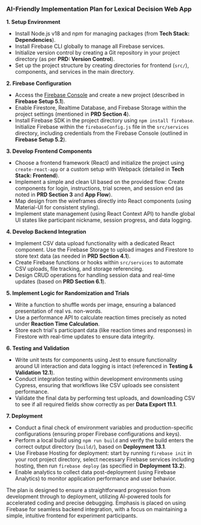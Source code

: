 ### **AI-Friendly Implementation Plan for Lexical Decision Web App**

**1. Setup Environment**

*   Install Node.js v18 and npm for managing packages (from **Tech Stack: Dependencies**).
*   Install Firebase CLI globally to manage all Firebase services.
*   Initialize version control by creating a Git repository in your project directory (as per **PRD: Version Control**).
*   Set up the project structure by creating directories for frontend (`src/`), components, and services in the main directory.

**2. Firebase Configuration**

*   Access the [Firebase Console](https://console.firebase.google.com/) and create a new project (described in **Firebase Setup 5.1**).
*   Enable Firestore, Realtime Database, and Firebase Storage within the project settings (mentioned in **PRD Section 4**).
*   Install Firebase SDK in the project directory using `npm install firebase`. Initialize Firebase within the `firebaseConfig.js` file in the `src/services` directory, including credentials from the Firebase Console (outlined in **Firebase Setup 5.2**).

**3. Develop Frontend Components**

*   Choose a frontend framework (React) and initialize the project using `create-react-app` or a custom setup with Webpack (detailed in **Tech Stack: Frontend**).
*   Implement a simple and clean UI based on the provided flow: Create components for login, instructions, trial screen, and session end (as noted in **PRD Section 3** and **App Flow**).
*   Map design from the wireframes directly into React components (using Material-UI for consistent styling).
*   Implement state management (using React Context API) to handle global UI states like participant nickname, session progress, and data logging.

**4. Develop Backend Integration**

*   Implement CSV data upload functionality with a dedicated React component. Use the Firebase Storage to upload images and Firestore to store text data (as needed in **PRD Section 4.1**).
*   Create Firebase functions or hooks within `src/services` to automate CSV uploads, file tracking, and storage referencing.
*   Design CRUD operations for handling session data and real-time updates (based on **PRD Section 6.1**).

**5. Implement Logic for Randomization and Trials**

*   Write a function to shuffle words per image, ensuring a balanced presentation of real vs. non-words.
*   Use a performance API to calculate reaction times precisely as noted under **Reaction Time Calculation**.
*   Store each trial's participant data (like reaction times and responses) in Firestore with real-time updates to ensure data integrity.

**6. Testing and Validation**

*   Write unit tests for components using Jest to ensure functionality around UI interaction and data logging is intact (referenced in **Testing & Validation 12.1**).
*   Conduct integration testing within development environments using Cypress, ensuring that workflows like CSV uploads see consistent performance.
*   Validate the final data by performing test uploads, and downloading CSV to see if all required fields show correctly as per **Data Export 11.1**.

**7. Deployment**

*   Conduct a final check of environment variables and production-specific configurations (ensuring proper Firebase configurations and keys).
*   Perform a local build using `npm run build` and verify the build enters the correct output directory (`build/`), based on **Deployment 13.1**.
*   Use Firebase Hosting for deployment: start by running `firebase init` in your root project directory, select necessary Firebase services including hosting, then run `firebase deploy` (as specified in **Deployment 13.2**).
*   Enable analytics to collect data post-deployment (using Firebase Analytics) to monitor application performance and user behavior.

The plan is designed to ensure a straightforward progression from development through to deployment, utilizing AI-powered tools for accelerated coding and precise debugging. Emphasis is placed on using Firebase for seamless backend integration, with a focus on maintaining a simple, intuitive frontend for experiment participants.
